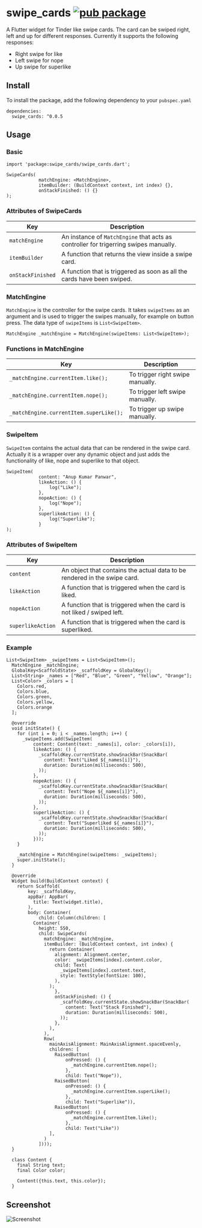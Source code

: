 # swipe_cards [![pub package](https://img.shields.io/pub/v/swipe_cards.svg)](https://pub.dartlang.org/packages/swipe_cards)

A Flutter widget for Tinder like swipe cards. The card can be swiped right, left and up for different responses. Currently it supports the following responses:
- Right swipe for like
- Left swipe for nope
- Up swipe for superlike

## Install
To install the package, add the following dependency to your `pubspec.yaml`
```
dependencies:
  swipe_cards: ^0.0.5
```

## Usage

### Basic
```
import 'package:swipe_cards/swipe_cards.dart';

SwipeCards(
            matchEngine: <MatchEngine>,
            itemBuilder: (BuildContext context, int index) {},
            onStackFinished: () {}
);
```

### Attributes of SwipeCards
| Key  				| Description   												   	|
|-------------------|-------------------------------------------------------------------|
| `matchEngine` 	| An instance of `MatchEngine` that acts as controller for trigerring swipes manually.	|
| `itemBuilder`     |  A function that returns the view inside a swipe card.				    |
| `onStackFinished` |  A function that is triggered as soon as all the cards have been swiped. 	|

### MatchEngine
`MatchEngine` is the controller for the swipe cards. It takes `swipeItems` as an argument and is used to trigger the swipes manually, for example on button press. The data type of `swipeItems` is `List<SwipeItem>`.

```
MatchEngine _matchEngine = MatchEngine(swipeItems: List<SwipeItem>);
```

### Functions in MatchEngine
| Key  				| Description   												   	|
|-------------------|-------------------------------------------------------------------|
| `_matchEngine.currentItem.like();` 	| To trigger right swipe manually.	|
| `_matchEngine.currentItem.nope();`     |  To trigger left swipe manually.				    |
| `_matchEngine.currentItem.superLike();` |  To trigger up swipe manually. 	|


### SwipeItem
`SwipeItem` contains the actual data that can be rendered in the swipe card. Actually it is a wrapper over any dynamic object and just adds the functionality of like, nope and superlike to that object.

```
SwipeItem(
            content: "Anup Kumar Panwar",
            likeAction: () {
                log("Like");
            },
            nopeAction: () {
                log("Nope");
            },
            superlikeAction: () {
                log("Superlike");
            }
);
```

### Attributes of SwipeItem
| Key  				| Description   												   	|
|-------------------|-------------------------------------------------------------------|
| `content` 	| An object that contains the actual data to be rendered in the swipe card.	|
| `likeAction`     |  A function that is triggered when the card is liked.				    |
| `nopeAction` |  A function that is triggered when the card is not liked / swiped left. 	|
| `superlikeAction` |  A function that is triggered when the card is superliked. 	|


### Example
```
List<SwipeItem> _swipeItems = List<SwipeItem>();
  MatchEngine _matchEngine;
  GlobalKey<ScaffoldState> _scaffoldKey = GlobalKey();
  List<String> _names = ["Red", "Blue", "Green", "Yellow", "Orange"];
  List<Color> _colors = [
    Colors.red,
    Colors.blue,
    Colors.green,
    Colors.yellow,
    Colors.orange
  ];

  @override
  void initState() {
    for (int i = 0; i < _names.length; i++) {
      _swipeItems.add(SwipeItem(
          content: Content(text: _names[i], color: _colors[i]),
          likeAction: () {
            _scaffoldKey.currentState.showSnackBar(SnackBar(
              content: Text("Liked ${_names[i]}"),
              duration: Duration(milliseconds: 500),
            ));
          },
          nopeAction: () {
            _scaffoldKey.currentState.showSnackBar(SnackBar(
              content: Text("Nope ${_names[i]}"),
              duration: Duration(milliseconds: 500),
            ));
          },
          superlikeAction: () {
            _scaffoldKey.currentState.showSnackBar(SnackBar(
              content: Text("Superliked ${_names[i]}"),
              duration: Duration(milliseconds: 500),
            ));
          }));
    }

    _matchEngine = MatchEngine(swipeItems: _swipeItems);
    super.initState();
  }

  @override
  Widget build(BuildContext context) {
    return Scaffold(
        key: _scaffoldKey,
        appBar: AppBar(
          title: Text(widget.title),
        ),
        body: Container(
            child: Column(children: [
          Container(
            height: 550,
            child: SwipeCards(
              matchEngine: _matchEngine,
              itemBuilder: (BuildContext context, int index) {
                return Container(
                  alignment: Alignment.center,
                  color: _swipeItems[index].content.color,
                  child: Text(
                    _swipeItems[index].content.text,
                    style: TextStyle(fontSize: 100),
                  ),
                );
                  },
                  onStackFinished: () {
                    _scaffoldKey.currentState.showSnackBar(SnackBar(
                      content: Text("Stack Finished"),
                      duration: Duration(milliseconds: 500),
                    ));
                  },
                ),
              ),
              Row(
                mainAxisAlignment: MainAxisAlignment.spaceEvenly,
                children: [
                  RaisedButton(
                      onPressed: () {
                        _matchEngine.currentItem.nope();
                      },
                      child: Text("Nope")),
                  RaisedButton(
                      onPressed: () {
                        _matchEngine.currentItem.superLike();
                      },
                      child: Text("Superlike")),
                  RaisedButton(
                      onPressed: () {
                        _matchEngine.currentItem.like();
                      },
                      child: Text("Like"))
                ],
              )
            ])));
  }
```
```
  class Content {
    final String text;
    final Color color;

    Content({this.text, this.color});
  }
```

## Screenshot
![Screenshot](./example/screenshot.gif)
